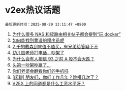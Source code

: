 # v2ex热议话题

`最后更新时间：2025-08-29 13:11:47 +0800`

1. [为什么很多 NAS 和软路由相关帖子都会提到“玩 docker”](https://www.v2ex.com/t/1155536)
1. [如何能找到靠谱的程序员呢](https://www.v2ex.com/t/1155512)
1. [2 千的戴森到底值不值买，有兄弟给答疑下不](https://www.v2ex.com/t/1155597)
1. [幼儿园老师打电话，吵架了](https://www.v2ex.com/t/1155696)
1. [为什么会有人相信 93 之前 A 股不会大跌？](https://www.v2ex.com/t/1155507)
1. [头第一吵架吵赢了...](https://www.v2ex.com/t/1155712)
1. [你们老婆会翻看你们的手机吗](https://www.v2ex.com/t/1155515)
1. [[闲聊] 朋友们，你们工作几年？跳槽几次了？](https://www.v2ex.com/t/1155530)
1. [V2EX 上的同道都是什么工资水平呀？](https://www.v2ex.com/t/1155706)

